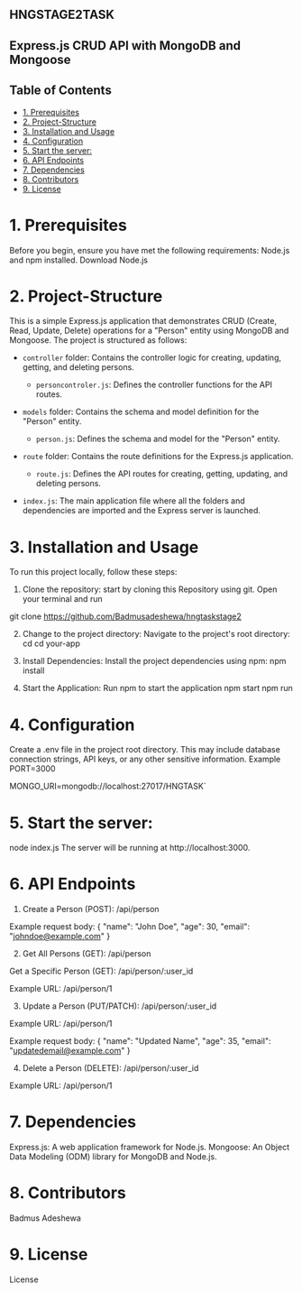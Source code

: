  ## HNGSTAGE2TASK

## Express.js CRUD API with MongoDB and Mongoose

## Table of Contents

- [1. Prerequisites](#1-prerequisites)
- [2. Project-Structure](#2-project-structure)
- [3. Installation and Usage](#3-installation-and-usage)
- [4. Configuration](#4-configuration)
- [5. Start the server:](#5-start-the-server)
- [6. API Endpoints](#6-api-endpoints)
- [7. Dependencies](#7-dependencies)
- [8. Contributors](#8-contributors)
- [9. License](#9-license)

# 1. Prerequisites
Before you begin, ensure you have met the following requirements:
Node.js and npm installed. Download Node.js

# 2. Project-Structure
This is a simple Express.js application that demonstrates CRUD (Create, Read, Update, Delete) operations for a "Person" entity using MongoDB and Mongoose. The project is structured as follows:

- `controller` folder: Contains the controller logic for creating, updating, getting, and deleting persons.
  - `personcontroler.js`: Defines the controller functions for the API routes.

- `models` folder: Contains the schema and model definition for the "Person" entity.
  - `person.js`: Defines the schema and model for the "Person" entity.

- `route` folder: Contains the route definitions for the Express.js application.
  - `route.js`: Defines the API routes for creating, getting, updating, and deleting persons.

- `index.js`: The main application file where all the folders and dependencies are imported and the Express server is launched.

# 3. Installation and Usage

To run this project locally, follow these steps:

1. Clone the repository: start by cloning this Repository using git. Open your terminal and run

git clone https://github.com/Badmusadeshewa/hngtaskstage2

2. Change to the project directory: Navigate to the project's root directory:
cd cd your-app

3. Install Dependencies: Install the project dependencies using npm:
npm install

4. Start the Application: Run npm to start the application
npm start
npm run
# 4. Configuration
Create a .env file in the project root directory. This may include database connection strings, API keys, or any other sensitive information.
 Example
PORT=3000

MONGO_URI=mongodb://localhost:27017/HNGTASK`

# 5. Start the server:
node index.js
The server will be running at http://localhost:3000.

# 6. API Endpoints
1. Create a Person (POST): /api/person

Example request body:
{
  "name": "John Doe",
  "age": 30,
  "email": "johndoe@example.com"
}

2. Get All Persons (GET): /api/person

Get a Specific Person (GET): /api/person/:user_id

Example URL: /api/person/1

3. Update a Person (PUT/PATCH): /api/person/:user_id

Example URL: /api/person/1

Example request body:
{
  "name": "Updated Name",
  "age": 35,
  "email": "updatedemail@example.com"
}

4. Delete a Person (DELETE): /api/person/:user_id

Example URL: /api/person/1

# 7. Dependencies

Express.js: A web application framework for Node.js.
Mongoose: An Object Data Modeling (ODM) library for MongoDB and Node.js.

# 8. Contributors
Badmus Adeshewa

# 9. License
License
